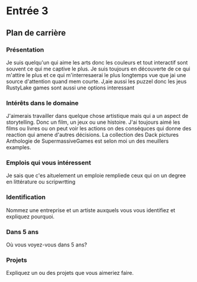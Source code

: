 # Entrée 3
## Plan de carrière

### Présentation
Je suis quelqu'un qui aime les arts donc les couleurs et tout interactif sont souvent ce qui me captive le plus. Je suis toujours en découverte de ce qui m'attire le plus et ce qui m'interresaerai le plus longtemps vue que jai une source d'attention quand mem courte. J,aie aussi les puzzel donc les jeus RustyLake games sont aussi une options interessant

### Intérêts dans le domaine
J'aimerais travailler dans quelque chose artistique mais qui a un aspect de storytelling. Donc un film, un jeux ou une histoire. J'ai toujours aimé les films ou livres ou on peut voir les actions on des conséquces qui donne des reaction qui amene d'autres décisions. La collection des Dack pictures Anthologie de SupermassiveGames est selon moi un des meuillers examples. 

### Emplois qui vous intéressent
Je sais que c'es aituelement un emploie rempliede ceux qui on un degree en littérature ou scripwrtting 

### Identification
Nommez une entreprise et un artiste auxquels vous vous identifiez et expliquez pourquoi. 

### Dans 5 ans
Où vous voyez-vous dans 5 ans? 

### Projets
Expliquez un ou des projets que vous aimeriez faire. 
